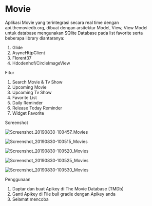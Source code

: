 # Movie
Aplikasi Movie yang terintegrasi secara real time dengan api.themoviedb.org, dibuat dengan arsitektur Model, View, View Model untuk database mengunakan SQlite Database pada list favorite serta beberapa library diantaranya:

1. Glide 
2. AsyncHttpClient 
3. Florent37
4. Hdodenhof/CircleImageView

Fitur
1. Search Movie & Tv Show
2. Upcoming Movie
3. Upcoming Tv Show
4. Favorite List
5. Daily Reminder
6. Release Today Reminder
7. Widget Favorite

Screenshot

![Screenshot_20190830-100457_Movies](https://user-images.githubusercontent.com/41383928/63992980-9b7fac00-cb18-11e9-8210-6b57ce9b8dd6.jpg)

![Screenshot_20190830-100515_Movies](https://user-images.githubusercontent.com/41383928/63993056-fc0ee900-cb18-11e9-9f77-ff3db8079f26.jpg)

![Screenshot_20190830-100520_Movies](https://user-images.githubusercontent.com/41383928/63993104-2d87b480-cb19-11e9-9083-1a757d80063c.jpg)

![Screenshot_20190830-100525_Movies](https://user-images.githubusercontent.com/41383928/63993144-57d97200-cb19-11e9-827a-9d175aff7a96.jpg)

![Screenshot_20190830-100530_Movies](https://user-images.githubusercontent.com/41383928/63993176-7d667b80-cb19-11e9-851b-ffc360dd3137.jpg)

Penggunaan
1. Daptar dan buat Apikey di The Movie Database (TMDb)
2. Ganti Apikey di File buil gradle dengan Apikey anda
3. Selamat mencoba







